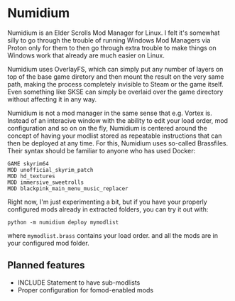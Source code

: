 # Numidium

Numidium is an Elder Scrolls Mod Manager for Linux. I felt it's somewhat silly to go through the trouble of running Windows Mod Managers via Proton only for them to then go through extra trouble to make things on Windows work that already are much easier on Linux.

Numidium uses OverlayFS, which can simply put any number of layers on top of the base game diretory and then mount the result on the very same path, making the process completely invisible to Steam or the game itself. Even something like SKSE can simply be overlaid over the game directory without affecting it in any way.

Numidium is not a mod manager in the same sense that e.g. Vortex is. Instead of an interacive window with the ability to edit your load order, mod configuration and so on on the fly, Numidium is centered around the concept of having your modlist stored as repeatable instructions that can then be deployed at any time. For this, Numidium uses so-called Brassfiles. Their syntax should be familiar to anyone who has used Docker:

```
GAME skyrim64
MOD unofficial_skyrim_patch
MOD hd_textures
MOD immersive_sweetrolls
MOD blackpink_main_menu_music_replacer
```

Right now, I'm just experimenting a bit, but if you have your properly configured mods already in extracted folders, you can try it out with:

`python -m numidium deploy mymodlist`

where `mymodlist.brass` contains your load order. and all the mods are in your configured mod folder.


## Planned features

* INCLUDE Statement to have sub-modlists
* Proper configuration for fomod-enabled mods
